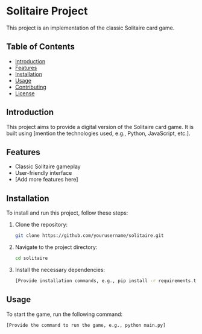 # Solitaire Project

This project is an implementation of the classic Solitaire card game.

## Table of Contents
- [Introduction](#introduction)
- [Features](#features)
- [Installation](#installation)
- [Usage](#usage)
- [Contributing](#contributing)
- [License](#license)

## Introduction
This project aims to provide a digital version of the Solitaire card game. It is built using [mention the technologies used, e.g., Python, JavaScript, etc.].

## Features
- Classic Solitaire gameplay
- User-friendly interface
- [Add more features here]

## Installation
To install and run this project, follow these steps:

1. Clone the repository:
    ```sh
    git clone https://github.com/yourusername/solitaire.git
    ```
2. Navigate to the project directory:
    ```sh
    cd solitaire
    ```
3. Install the necessary dependencies:
    ```sh
    [Provide installation commands, e.g., pip install -r requirements.txt]
    ```

## Usage
To start the game, run the following command:
```sh
[Provide the command to run the game, e.g., python main.py]
```
